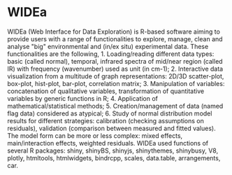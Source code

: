 # WIDEa
WIDEa (Web Interface for Data Exploration) is R-based software aiming to provide users with a range of  functionalities to explore, manage, clean and analyse "big" environmental and (in/ex situ) experimental data. These functionalities are the following, 1. Loading/reading different data types: basic (called normal), temporal, infrared spectra of mid/near region (called IR) with frequency (wavenumber) used as unit (in cm-1); 2. Interactive data visualization from a multitude of graph representations: 2D/3D scatter-plot, box-plot, hist-plot, bar-plot, correlation matrix; 3. Manipulation of variables: concatenation of qualitative variables, transformation of quantitative variables by generic functions in R; 4. Application of mathematical/statistical methods; 5. Creation/management of data (named flag data) considered as atypical; 6. Study of normal distribution model results for different strategies: calibration (checking assumptions on residuals), validation (comparison between measured and fitted values). The model form can be more or less complex: mixed effects, main/interaction effects, weighted residuals. WIDEa used functions of several R packages: shiny, shinyBS, shinyjs, shinythemes, shinybusy, V8, plotly, htmltools, htmlwidgets, bindrcpp, scales, data.table, arrangements, car.
